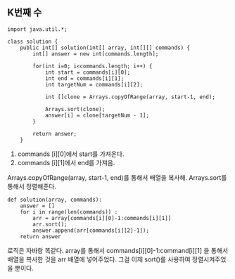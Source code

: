 ## K번째 수 

```
import java.util.*;

class solution {
    public int[] solution(int[] array, int[][] commands) {
        int[] answer = new int[commands.length];
        
        for(int i=0; i<commands.length; i++) {
            int start = commands[i][0];
            int end = commands[i][1];
            int targetNum = commands[i][2];
            
            int []clone = Arrays.copyOfRange(array, start-1, end);
            
            Arrays.sort(clone);
            answer[i] = clone[targetNum - 1];
        }
        
        return answer;
    }
```
1. commands [i][0]에서 start를 가져온다.
2. commands [i][1]에서 end를 가져옴.


Arrays.copyOfRange(array, start-1, end)를 통해서 배열을 복사해.
Arrays.sort를 통해서 정렬해준다. 

```
def solution(array, commands):
    answer = []
    for i in range(len(commands)) :
        arr = array[commands[i][0]-1:commands[i][1]]
        arr.sort();
        answer.append(arr[commands[i][2]-1]);
    return answer
```

로직은 자바랑 똑같다.
array를 통해서 commands[i][0]-1:command[i][1] 을 통해서 배열을 복사한 것을 arr 배열에 넣어주었다.
그걸 이제 sort()를 사용하여 정렬시켜주었을 뿐이다. 


 